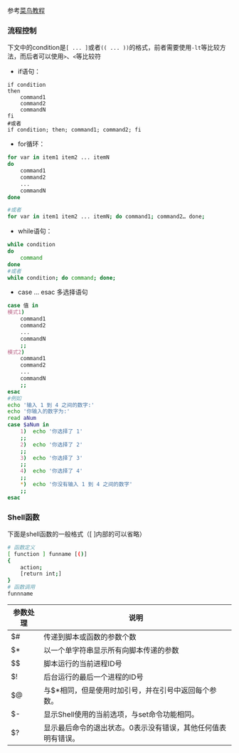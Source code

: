 参考[菜鸟教程](https://www.runoob.com/linux/linux-shell-process-control.html)

### 流程控制

下文中的condition是`[ ... ]`或者`(( ... ))`的格式，前者需要使用`-lt`等比较方法，而后者可以使用`>`、`<`等比较符

- if语句：

```shell
if condition
then
    command1 
    command2
    commandN 
fi
#或者
if condition; then; command1; command2; fi
```

- for循环：

```sh
for var in item1 item2 ... itemN
do
    command1
    command2
    ...
    commandN
done

#或者
for var in item1 item2 ... itemN; do command1; command2… done;
```

- while语句：

```sh
while condition
do
    command
done
#或者
while condition; do command; done;
```

- case ... esac 多选择语句

```sh
case 值 in
模式1)
    command1
    command2
    ...
    commandN
    ;;
模式2)
    command1
    command2
    ...
    commandN
    ;;
esac
#例如
echo '输入 1 到 4 之间的数字:'
echo '你输入的数字为:'
read aNum
case $aNum in
    1)  echo '你选择了 1'
    ;;
    2)  echo '你选择了 2'
    ;;
    3)  echo '你选择了 3'
    ;;
    4)  echo '你选择了 4'
    ;;
    *)  echo '你没有输入 1 到 4 之间的数字'
    ;;
esac
```





### Shell函数

下面是shell函数的一般格式（\[ \]内部的可以省略）

```sh
# 函数定义
[ function ] funname [()]
{
    action;
    [return int;]
}
# 函数调用
funnname
```



| 参数处理 | 说明                              |
| ---- | ------------------------------- |
| $#   | 传递到脚本或函数的参数个数                   |
| $*   | 以一个单字符串显示所有向脚本传递的参数             |
| $$   | 脚本运行的当前进程ID号                    |
| $!   | 后台运行的最后一个进程的ID号                 |
| $@   | 与$*相同，但是使用时加引号，并在引号中返回每个参数。     |
| $-   | 显示Shell使用的当前选项，与set命令功能相同。      |
| $?   | 显示最后命令的退出状态。0表示没有错误，其他任何值表明有错误。 |
